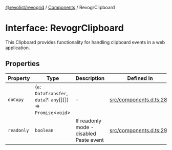 [@revolist/revogrid](README.md) / [Components](Namespace.Components.md) / RevogrClipboard

# Interface: RevogrClipboard

This Clipboard provides functionality for handling clipboard events in a web application.

## Properties

| Property | Type | Description | Defined in |
| ------ | ------ | ------ | ------ |
| `doCopy` | (`e`: `DataTransfer`, `data`?: `any`[][]) => `Promise`\<`void`\> | - | [src/components.d.ts:286](https://github.com/revolist/revogrid/blob/786bfc578aeb724125d022c69d878eb830c54a23/src/components.d.ts#L286) |
| `readonly` | `boolean` | If readonly mode - disabled Paste event | [src/components.d.ts:290](https://github.com/revolist/revogrid/blob/786bfc578aeb724125d022c69d878eb830c54a23/src/components.d.ts#L290) |

